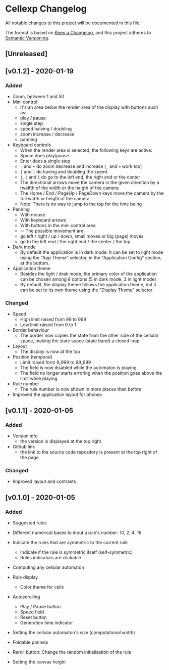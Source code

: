 # Cellexp Changelog

All notable changes to this project will be documented in this file.

The format is based on [Keep a Changelog](https://keepachangelog.com/en/1.0.0/),
and this project adheres to [Semantic Versioning](https://semver.org/spec/v2.0.0.html).

## [Unreleased]

## [v0.1.2] - 2020-01-19

### Added

- Zoom, between 1 and 50
- Mini control
  - It's an area below the render area of the display with buttons such as:
  - play / pause
  - single step
  - speed halving / doubling
  - zoom increase / decrease
  - panning
- Keyboard controls
  - When the render area is selected, the following keys are active:
  - Space does play/pause
  - Enter does a single step
  - `-` and `+` do zoom decrease and increase (`_` and `=` work too)
  - `[` and `]` do having and doubling the speed
  - `{`, `|` and `}` do go to the left end, the right end or the center
  - The directional arrows move the camera in the given direction by a twelfth
    of the width or the heigth of the camera
  - The Home / End / PageUp / PageDown keys move the camera by the full width or heigth of the camera
  - Note: There is no way to jump to the top for the time being
- Panning
  - With mouse
  - With keyboard arrows
  - With buttons in the mini control area
  - -- The possible movement are:
  - go left / right / up / down, small moves or big (page) moves
  - go to the left end / the right end / the center / the top
- Dark mode
  - By default the application is in dark mode. It can be set to light mode
    using the "App Theme" selector, in the "Application Config" section, at the bottom.
- Application theme
  - Besides the light / drak mode, the primary color of the application can be
    chosen among 8 options (5 in dark mode, 3 in light mode)
  - By default, the display theme follows the application theme, but it can be
    set to its own theme using the "Display Theme" selector

### Changed

- Speed
  - High limit raised from 99 to 999
  - Low limit raised from 0 to 1
- Border behaviour
  - The border now copies the state from the other side of the cellular space,
    making the state space (state band) a closed loop
- Layout
  - The display is now at the top
- Position (temporal)
  - Limit raised form 9_999 to 99_999
  - The field is now disabled while the automaton is playing
  - The field no longer starts erroring when the position goes above the limit
    while playing
- Rule number
  - The rule number is now shown in more places than before
- Improved the application layout for phones

## [v0.1.1] - 2020-01-05

### Added

- Version info
  - the version is displayed at the top right
- Github link
  - the link to the source code repository is present at the top right of the
    page

### Changed

- Improved layout and contrasts

## [v0.1.0] - 2020-01-05

### Added

- Suggested rules
- Different numerical bases to input a rule's number: 10, 2, 4, 16
- Indicate the rules that are symmetric to the current rule
  - Indicate if the rule is symmetric itself (self-symmetric)
  - Rules indicators are clickable
- Computing any cellular automaton
- Rule display
  - Color theme for cells
- Autoscrolling

  - Play / Pause button
  - Speed field
  - Reset button
  - Generation time indicator

- Setting the cellular automaton's size (computational width)
- Foldable pannels
- Reroll button: Change the random initialisation of the rule
- Setting the canvas height

